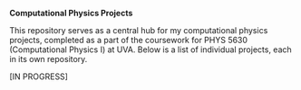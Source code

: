 **Computational Physics Projects**

This repository serves as a central hub for my computational physics projects, completed as a part of the coursework for PHYS 5630 (Computational Physics I) at UVA. 
Below is a list of individual projects, each in its own repository. 

[IN PROGRESS]
